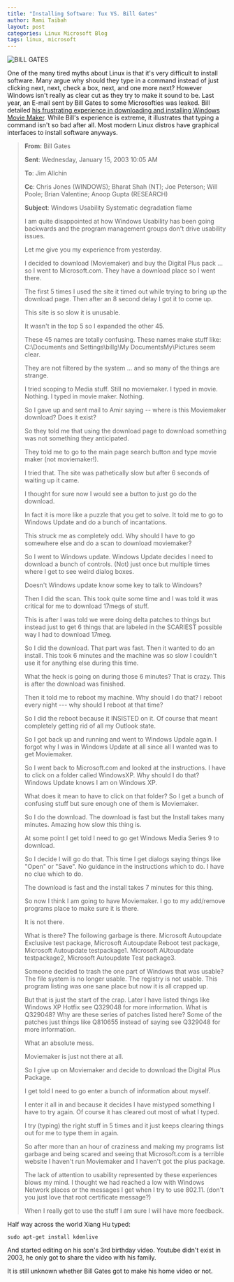 ```yaml
---
title: "Installing Software: Tux VS. Bill Gates"
author: Rami Taibah 
layout: post
categories: Linux Microsoft Blog
tags: linux, microsoft 
---
```


![BILL GATES]({filename}/images/bill-gates-microsoft-email-leak.jpg)

One of the many tired myths about Linux is that it's very difficult to install software. Many argue why should they type in a command instead of just clicking next, next, check a box, next, and one more next? However Windows isn't really as clear cut as they try to make it sound to be. Last year, an E-mail sent by Bill Gates to some Microsofties was leaked. Bill detailed [his frustrating experience in downloading and installing Windows Movie Maker](http://gizmodo.com/5019516/classic-clips-bill-gates-chews-out-microsoft-over-xp). While Bill's experience is extreme, it illustrates that typing a command isn't so bad after all. Most modern Linux distros have graphical interfaces to install software anyways.

> **From:** Bill Gates 
>
> **Sent**: Wednesday, January 15, 2003 10:05 AM 
>
> **To**: Jim Allchin 
>
> **Cc**: Chris Jones (WINDOWS); Bharat Shah (NT); Joe Peterson; Will Poole; Brian Valentine; Anoop Gupta (RESEARCH) 
>
> **Subject**: Windows Usability Systematic degradation flame
>
> I am quite disappointed at how Windows Usability has been going backwards and the program management groups don't drive usability issues.
>
> Let me give you my experience from yesterday.
>
> I decided to download (Moviemaker) and buy the Digital Plus pack ... so I went to Microsoft.com. They have a download place so I went there.
>
> The first 5 times I used the site it timed out while trying to bring up the download page. Then after an 8 second delay I got it to come up.
>
> This site is so slow it is unusable.
>
> It wasn't in the top 5 so I expanded the other 45\.
>
> These 45 names are totally confusing. These names make stuff like: C:\Documents and Settings\billg\My DocumentsMy\Pictures seem clear.
>
> They are not filtered by the system ... and so many of the things are strange.
>
> I tried scoping to Media stuff. Still no moviemaker. I typed in movie. Nothing. I typed in movie maker. Nothing.
>
> So I gave up and sent mail to Amir saying -- where is this Moviemaker download? Does it exist?
>
> So they told me that using the download page to download something was not something they anticipated.
>
> They told me to go to the main page search button and type movie maker (not moviemaker!).
>
> I tried that. The site was pathetically slow but after 6 seconds of waiting up it came.
>
> I thought for sure now I would see a button to just go do the download.
>
> In fact it is more like a puzzle that you get to solve. It told me to go to Windows Update and do a bunch of incantations.
>
> This struck me as completely odd. Why should I have to go somewhere else and do a scan to download moviemaker?
>
> So I went to Windows update. Windows Update decides I need to download a bunch of controls. (Not) just once but multiple times where I get to see weird dialog boxes.
>
> Doesn't Windows update know some key to talk to Windows?
>
> Then I did the scan. This took quite some time and I was told it was critical for me to download 17megs of stuff.
>
> This is after I was told we were doing delta patches to things but instead just to get 6 things that are labeled in the SCARIEST possible way I had to download 17meg.
>
> So I did the download. That part was fast. Then it wanted to do an install. This took 6 minutes and the machine was so slow I couldn't use it for anything else during this time.
>
> What the heck is going on during those 6 minutes? That is crazy. This is after the download was finished.
>
> Then it told me to reboot my machine. Why should I do that? I reboot every night --- why should I reboot at that time?
>
> So I did the reboot because it INSISTED on it. Of course that meant completely getting rid of all my Outlook state.
>
> So I got back up and running and went to Windows Updale again. I forgot why I was in Windows Update at all since all I wanted was to get Moviemaker.
>
> So I went back to Microsoft.com and looked at the instructions. I have to click on a folder called WindowsXP. Why should I do that? Windows Update knows I am on Windows XP.
>
> What does it mean to have to click on that folder? So I get a bunch of confusing stuff but sure enough one of them is Moviemaker.
>
> So I do the download. The download is fast but the Install takes many minutes. Amazing how slow this thing is.
>
> At some point I get told I need to go get Windows Media Series 9 to download.
>
> So I decide I will go do that. This time I get dialogs saying things like "Open" or "Save". No guidance in the instructions which to do. I have no clue which to do.
>
> The download is fast and the install takes 7 minutes for this thing.
>
> So now I think I am going to have Moviemaker. I go to my add/remove programs place to make sure it is there.
>
> It is not there.
>
> What is there? The following garbage is there. Microsoft Autoupdate Exclusive test package, Microsoft Autoupdate Reboot test package, Microsoft Autoupdate testpackage1\. Microsoft AUtoupdate testpackage2, Microsoft Autoupdate Test package3\.
>
> Someone decided to trash the one part of Windows that was usable? The file system is no longer usable. The registry is not usable. This program listing was one sane place but now it is all crapped up.
>
> But that is just the start of the crap. Later I have listed things like Windows XP Hotfix see Q329048 for more information. What is Q329048? Why are these series of patches listed here? Some of the patches just things like Q810655 instead of saying see Q329048 for more information.
>
> What an absolute mess.
>
> Moviemaker is just not there at all.
>
> So I give up on Moviemaker and decide to download the Digital Plus Package.
>
> I get told I need to go enter a bunch of information about myself.
>
> I enter it all in and because it decides I have mistyped something I have to try again. Of course it has cleared out most of what I typed.
>
> I try (typing) the right stuff in 5 times and it just keeps clearing things out for me to type them in again.
>
> So after more than an hour of craziness and making my programs list garbage and being scared and seeing that Microsoft.com is a terrible website I haven't run Moviemaker and I haven't got the plus package.
>
> The lack of attention to usability represented by these experiences blows my mind. I thought we had reached a low with Windows Network places or the messages I get when I try to use 802.11\. (don't you just love that root certificate message?)
>
> When I really get to use the stuff I am sure I will have more feedback.

Half way across the world Xiang Hu typed: 

    sudo apt-get install kdenlive

And started editing on his son's 3rd birthday video. Youtube didn't exist in 2003, he only got to share the video with his family.

It is still unknown whether Bill Gates got to make his home video or not.

